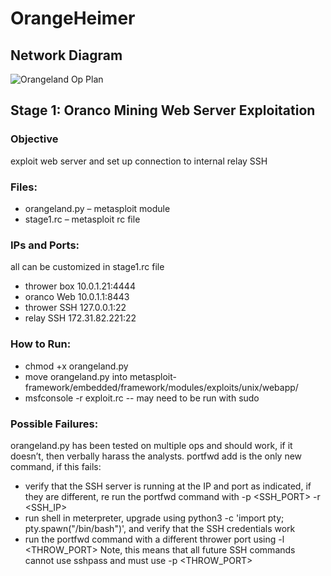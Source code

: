 # OrangeHeimer
## Network Diagram
![Orangeland Op Plan](https://github.com/user-attachments/assets/509ea69d-9de2-4575-a09f-db2846e0078a)
## Stage 1: Oranco Mining Web Server Exploitation
### Objective
exploit web server and set up connection to internal relay SSH
### Files:
- orangeland.py	– metasploit module
- stage1.rc – metasploit rc file
### IPs and Ports:
all can be customized in stage1.rc file
- thrower box	10.0.1.21:4444
- oranco Web	10.0.1.1:8443
- thrower SSH	127.0.0.1:22
- relay SSH	172.31.82.221:22
### How to Run:
- chmod +x orangeland.py
- move orangeland.py into metasploit-framework/embedded/framework/modules/exploits/unix/webapp/
- msfconsole -r exploit.rc -- may need to be run with sudo
### Possible Failures:
orangeland.py has been tested on multiple ops and should work, if it doesn’t, then verbally harass the analysts.
portfwd add is the only new command, if this fails:
- verify that the SSH server is running at the IP and port as indicated, if they are different, re run the portfwd command with -p <SSH_PORT> -r <SSH_IP>
- run shell in meterpreter, upgrade using python3 -c 'import pty; pty.spawn("/bin/bash")', and verify that the SSH credentials work
- run the portfwd command with a different thrower port using -l <THROW_PORT> Note, this means that all future SSH commands cannot use sshpass and must use -p <THROW_PORT>
